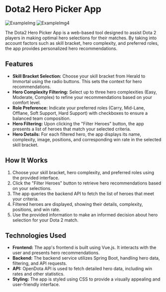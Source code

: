 # Dota2 Hero Picker App
![ExampleImg](https://github.com/Samforquer/Dota2Project/assets/119086351/278b73ec-b5a8-4529-ba8e-82f0df2a429d)
![ExampleImg4](https://github.com/Samforquer/Dota2Project/assets/119086351/6aee3096-59cd-46de-8af8-7056699f0041)

The Dota2 Hero Picker App is a web-based tool designed to assist Dota 2 players in making optimal hero selections for their matches. By taking into account factors such as skill bracket, hero complexity, and preferred roles, the app provides personalized hero recommendations.

## Features

- **Skill Bracket Selection:** Choose your skill bracket from Herald to Immortal using the radio buttons. This sets the context for hero recommendations.
- **Hero Complexity Filtering:** Select up to three hero complexities (Easy, Moderate, Complex) to refine your recommendations based on your comfort level.
- **Role Preference:** Indicate your preferred roles (Carry, Mid-Lane, Offlane, Soft Support, Hard Support) with checkboxes to ensure a balanced team composition.
- **Hero Filtering:** Upon clicking the "Filter Heroes" button, the app presents a list of heroes that match your selected criteria.
- **Hero Details:** For each filtered hero, the app displays its name, complexity, image, positions, and corresponding win rate in the selected skill bracket.

## How It Works

1. Choose your skill bracket, hero complexity, and preferred roles using the provided interface.
2. Click the "Filter Heroes" button to retrieve hero recommendations based on your selections.
3. The app queries the backend API to fetch the list of heroes that meet your criteria.
4. Filtered heroes are displayed, showing their details, complexity, positions, and win rate.
5. Use the provided information to make an informed decision about hero selection for your Dota 2 match.

## Technologies Used

- **Frontend:** The app's frontend is built using Vue.js. It interacts with the user and presents hero recommendations.
- **Backend:** The backend service utilizes Spring Boot, handling hero data, filtering, and API requests.
- **API:** OpenDota API is used to fetch detailed hero data, including win rates and other statistics.
- **Styling:** The app is styled using CSS to provide a visually appealing and user-friendly interface.
